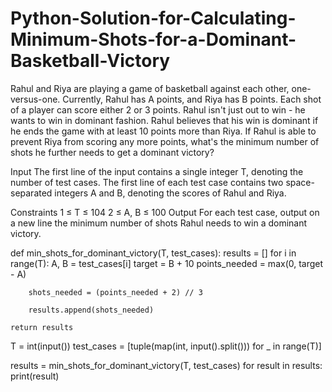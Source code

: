 # Python-Solution-for-Calculating-Minimum-Shots-for-a-Dominant-Basketball-Victory

Rahul and Riya are playing a game of basketball against each other, one-versus-one.
Currently, Rahul has A points, and Riya has B points. Each shot of a player can score either 2 or 3 points.
Rahul isn't just out to win - he wants to win in dominant fashion.
Rahul believes that his win is dominant if he ends the game with at least 10 points more than Riya.
If Rahul is able to prevent Riya from scoring any more points, what's the minimum number of shots he further needs to get a dominant victory?

Input
The first line of the input contains a single integer T, denoting the number of test cases.
The first line of each test case contains two space-separated integers A and B, denoting the scores of Rahul and Riya.

Constraints
1 ≤ T ≤ 104
2 ≤ A, B ≤ 100
Output
For each test case, output on a new line the minimum number of shots Rahul needs to win a dominant victory.

def min_shots_for_dominant_victory(T, test_cases):
    results = []
    for i in range(T):
        A, B = test_cases[i]
        target = B + 10
        points_needed = max(0, target - A)
        
        shots_needed = (points_needed + 2) // 3  
        
        results.append(shots_needed)
    
    return results

T = int(input())
test_cases = [tuple(map(int, input().split())) for _ in range(T)]

results = min_shots_for_dominant_victory(T, test_cases)
for result in results:
    print(result)
